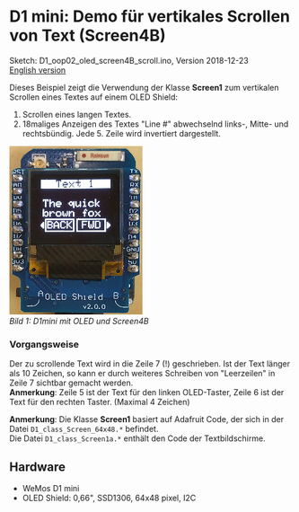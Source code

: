 # D1 mini: Demo f&uuml;r vertikales Scrollen von Text (Screen4B)
Sketch: D1_oop02_oled_screen4B_scroll.ino, Version 2018-12-23   
[English version](./README.md "English version")   

Dieses Beispiel zeigt die Verwendung der Klasse __Screen1__ zum vertikalen Scrollen eines Textes auf einem OLED Shield:   
1. Scrollen eines langen Textes.   
2. 18maliges Anzeigen des Textes "Line #" abwechselnd links-, Mitte- und rechtsb&uuml;ndig. Jede 5. Zeile wird invertiert dargestellt.  

![D1 Screen4B scrolling](./images/D1_Screen4B_scroll.png "D1mini mit OLED und Screen4B")   
_Bild 1: D1mini mit OLED und Screen4B_ 

### Vorgangsweise
Der zu scrollende Text wird in die Zeile 7 (!) geschrieben. Ist der Text l&auml;nger als 10 Zeichen, so kann er durch weiteres Schreiben von "Leerzeilen" in Zeile 7 sichtbar gemacht werden.   
__Anmerkung__: Zeile 5 ist der Text f&uuml;r den linken OLED-Taster, Zeile 6 ist der Text f&uuml;r den rechten Taster. (Maximal 4 Zeichen)   

__Anmerkung__: Die Klasse __Screen1__ basiert auf Adafruit Code, der sich in der Datei `D1_class_Screen_64x48.*` befindet.   
Die Datei `D1_class_Screen1a.*` enth&auml;lt den Code der Textbildschirme.

## Hardware
* WeMos D1 mini
* OLED Shield: 0,66", SSD1306, 64x48 pixel, I2C
